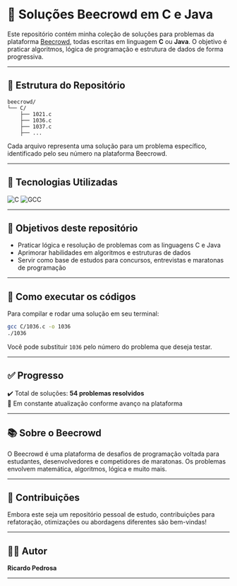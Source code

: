# 🧠 Soluções Beecrowd em C e Java

Este repositório contém minha coleção de soluções para problemas da plataforma [Beecrowd](https://www.beecrowd.com.br/), todas escritas em linguagem **C** ou **Java**. O objetivo é praticar algoritmos, lógica de programação e estrutura de dados de forma progressiva.

---

## 📁 Estrutura do Repositório

```
beecrowd/
└── C/
    ├── 1021.c
    ├── 1036.c
    ├── 1037.c
    ├── ...
```

Cada arquivo representa uma solução para um problema específico, identificado pelo seu número na plataforma Beecrowd.

---

## 🚀 Tecnologias Utilizadas

![C](https://img.shields.io/badge/C-A8B9CC?style=for-the-badge&logo=c&logoColor=white)
![GCC](https://img.shields.io/badge/GCC-00599C?style=for-the-badge&logo=gnu&logoColor=white)

---

## 🎯 Objetivos deste repositório

- Praticar lógica e resolução de problemas com as linguagens C e Java
- Aprimorar habilidades em algoritmos e estruturas de dados
- Servir como base de estudos para concursos, entrevistas e maratonas de programação

---

## 📝 Como executar os códigos

Para compilar e rodar uma solução em seu terminal:

```bash
gcc C/1036.c -o 1036
./1036
```

Você pode substituir `1036` pelo número do problema que deseja testar.

---

## ✅ Progresso

✔️ Total de soluções: **54 problemas resolvidos**  
🧩 Em constante atualização conforme avanço na plataforma

---

## 📚 Sobre o Beecrowd

O Beecrowd é uma plataforma de desafios de programação voltada para estudantes, desenvolvedores e competidores de maratonas. Os problemas envolvem matemática, algoritmos, lógica e muito mais.

---

## 🤝 Contribuições

Embora este seja um repositório pessoal de estudo, contribuições para refatoração, otimizações ou abordagens diferentes são bem-vindas!

---

## 🧑‍💻 Autor

**Ricardo Pedrosa**  

---
